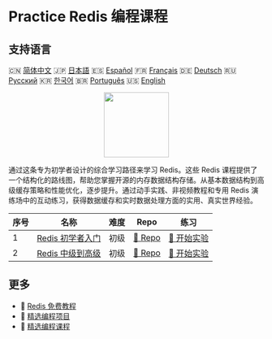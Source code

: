 # Practice Redis 编程课程

## 支持语言

🇨🇳 [简体中文](README_zh.md) 🇯🇵 [日本語](README_ja.md) 🇪🇸 [Español](README_es.md) 🇫🇷 [Français](README_fr.md) 🇩🇪 [Deutsch](README_de.md) 🇷🇺 [Русский](README_ru.md) 🇰🇷 [한국어](README_ko.md) 🇧🇷 [Português](README_pt.md) 🇺🇸 [English](README.md) 

<div align="center">
<img width="128px" src="https://file.labex.io/path/4MMYfz8sH7hJ.png">
</div>

通过这条专为初学者设计的综合学习路径来学习 Redis。这些 Redis 课程提供了一个结构化的路线图，帮助您掌握开源的内存数据结构存储。从基本数据结构到高级缓存策略和性能优化，逐步提升。通过动手实践、非视频教程和专用 Redis 演练场中的互动练习，获得数据缓存和实时数据处理方面的实用、真实世界经验。

|   序号 | 名称                                                                           | 难度   | Repo                                                                    | 练习                                                                      |
|--------|--------------------------------------------------------------------------------|--------|-------------------------------------------------------------------------|---------------------------------------------------------------------------|
|      1 | [Redis 初学者入门](https://labex.io/zh/courses/redis-for-beginners)            | 初级   | [🔗 Repo](https://github.com/labex-labs/redis-for-beginners)            | [🚀 开始实验](https://labex.io/zh/courses/redis-for-beginners)            |
|      2 | [Redis 中级到高级](https://labex.io/zh/courses/redis-intermediate-to-advanced) | 初级   | [🔗 Repo](https://github.com/labex-labs/redis-intermediate-to-advanced) | [🚀 开始实验](https://labex.io/zh/courses/redis-intermediate-to-advanced) |

## 更多

- 🔗 [Redis 免费教程](https://github.com/labex-labs/redis-free-tutorials)
- 🔗 [精选编程项目](https://github.com/labex-labs/awesome-programming-projects)
- 🔗 [精选编程课程](https://github.com/labex-labs/awesome-programming-courses)

